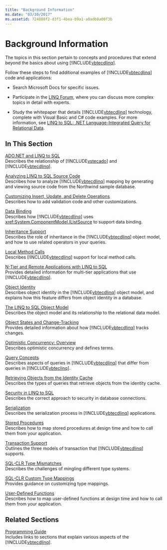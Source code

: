 ```yaml
---
title: "Background Information"
ms.date: "03/30/2017"
ms.assetid: 724888f2-d3f1-4bea-b9a1-a0adb8a00f3b
---
```

# Background Information
The topics in this section pertain to concepts and procedures that extend beyond the basics about using [!INCLUDE[vbtecdlinq](../../../../../../includes/vbtecdlinq-md.md)].  
  
 Follow these steps to find additional examples of [!INCLUDE[vbtecdlinq](../../../../../../includes/vbtecdlinq-md.md)] code and applications:  
  
- Search Microsoft Docs for specific issues.  
  
- Participate in the [LINQ Forum](http://go.microsoft.com/fwlink/?LinkId=76488), where you can discuss more complex topics in detail with experts.  
  
- Study the whitepaper that details [!INCLUDE[vbtecdlinq](../../../../../../includes/vbtecdlinq-md.md)] technology, complete with Visual Basic and C# code examples. For more information, see [LINQ to SQL: .NET Language-Integrated Query for Relational Data](http://go.microsoft.com/fwlink/?LinkId=93205).  
  
## In This Section  
 [ADO.NET and LINQ to SQL](../../../../../../docs/framework/data/adonet/sql/linq/ado-net-and-linq-to-sql.md)  
 Describes the relationship of [!INCLUDE[vstecado](../../../../../../includes/vstecado-md.md)] and [!INCLUDE[vbtecdlinq](../../../../../../includes/vbtecdlinq-md.md)].  
  
 [Analyzing LINQ to SQL Source Code](../../../../../../docs/framework/data/adonet/sql/linq/analyzing-linq-to-sql-source-code.md)  
 Describes how to analyze [!INCLUDE[vbtecdlinq](../../../../../../includes/vbtecdlinq-md.md)] mapping by generating and viewing source code from the Northwind sample database.  
  
 [Customizing Insert, Update, and Delete Operations](../../../../../../docs/framework/data/adonet/sql/linq/customizing-insert-update-and-delete-operations.md)  
 Describes how to add validation code and other customizations.  
  
 [Data Binding](../../../../../../docs/framework/data/adonet/sql/linq/data-binding.md)  
 Describes how [!INCLUDE[vbtecdlinq](../../../../../../includes/vbtecdlinq-md.md)] uses <xref:System.ComponentModel.IListSource> to support data binding.  
  
 [Inheritance Support](../../../../../../docs/framework/data/adonet/sql/linq/inheritance-support.md)  
 Describes the role of inheritance in the [!INCLUDE[vbtecdlinq](../../../../../../includes/vbtecdlinq-md.md)] object model, and how to use related operators in your queries.  
  
 [Local Method Calls](../../../../../../docs/framework/data/adonet/sql/linq/local-method-calls.md)  
 Describes [!INCLUDE[vbtecdlinq](../../../../../../includes/vbtecdlinq-md.md)] support for local method calls.  
  
 [N-Tier and Remote Applications with LINQ to SQL](../../../../../../docs/framework/data/adonet/sql/linq/n-tier-and-remote-applications-with-linq-to-sql.md)  
 Provides detailed information for multi-tier applications that use [!INCLUDE[vbtecdlinq](../../../../../../includes/vbtecdlinq-md.md)].  
  
 [Object Identity](../../../../../../docs/framework/data/adonet/sql/linq/object-identity.md)  
 Describes object identity in the [!INCLUDE[vbtecdlinq](../../../../../../includes/vbtecdlinq-md.md)] object model, and explains how this feature differs from object identity in a database.  
  
 [The LINQ to SQL Object Model](../../../../../../docs/framework/data/adonet/sql/linq/the-linq-to-sql-object-model.md)  
 Describes the object model and its relationship to the relational data model.  
  
 [Object States and Change-Tracking](../../../../../../docs/framework/data/adonet/sql/linq/object-states-and-change-tracking.md)  
 Provides detailed information about how [!INCLUDE[vbtecdlinq](../../../../../../includes/vbtecdlinq-md.md)] tracks changes.  
  
 [Optimistic Concurrency: Overview](../../../../../../docs/framework/data/adonet/sql/linq/optimistic-concurrency-overview.md)  
 Describes optimistic concurrency and defines terms.  
  
 [Query Concepts](../../../../../../docs/framework/data/adonet/sql/linq/query-concepts.md)  
 Describes aspects of queries in [!INCLUDE[vbtecdlinq](../../../../../../includes/vbtecdlinq-md.md)] that differ from queries in [!INCLUDE[vbteclinq](../../../../../../includes/vbteclinq-md.md)].  
  
 [Retrieving Objects from the Identity Cache](../../../../../../docs/framework/data/adonet/sql/linq/retrieving-objects-from-the-identity-cache.md)  
 Describes the types of queries that retrieve objects from the identity cache.  
  
 [Security in LINQ to SQL](../../../../../../docs/framework/data/adonet/sql/linq/security-in-linq-to-sql.md)  
 Describes the correct approach to security in database connections.  
  
 [Serialization](../../../../../../docs/framework/data/adonet/sql/linq/serialization.md)  
 Describes the serialization process in [!INCLUDE[vbtecdlinq](../../../../../../includes/vbtecdlinq-md.md)] applications.  
  
 [Stored Procedures](../../../../../../docs/framework/data/adonet/sql/linq/stored-procedures.md)  
 Describes how to map stored procedures at design time and how to call them from your application.  
  
 [Transaction Support](../../../../../../docs/framework/data/adonet/sql/linq/transaction-support.md)  
 Outlines the three models of transaction that [!INCLUDE[vbtecdlinq](../../../../../../includes/vbtecdlinq-md.md)] supports.  
  
 [SQL-CLR Type Mismatches](../../../../../../docs/framework/data/adonet/sql/linq/sql-clr-type-mismatches.md)  
 Describes the challenges of mingling different type systems.  
  
 [SQL-CLR Custom Type Mappings](../../../../../../docs/framework/data/adonet/sql/linq/sql-clr-custom-type-mappings.md)  
 Provides guidance on customizing type mappings.  
  
 [User-Defined Functions](../../../../../../docs/framework/data/adonet/sql/linq/user-defined-functions.md)  
 Describes how to map user-defined functions at design time and how to call them from your application.  
  
## Related Sections  
 [Programming Guide](../../../../../../docs/framework/data/adonet/sql/linq/programming-guide.md)  
 Includes links to sections that explain various aspects of the [!INCLUDE[vbtecdlinq](../../../../../../includes/vbtecdlinq-md.md)].
